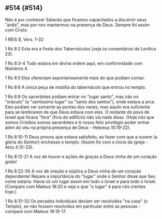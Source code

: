 ## #514 {#514}

Não é por conhecer Satanás que ficamos capacitados a discernir seus &quot;ardis&quot;, mas por nos mantermos na presença de Deus. Sempre foi assim com Cristo.

1 REIS 8, Vers. 1-32

1 Rs 8:2 Esta era a Festa dos Tabernáculos (veja os comentários de Levítico 23).

1 Rs 8:3-4 Tudo estava em divina ordem aqui, em conformidade com Números 4.

1 Rs 8:5 Eles ofereciam expontaneamente mais do que podiam contar.

1 Rs 8:6 A única peça de mobília do tabernáculo que entrou no templo.

1 Rs 8:8 Os sacerdotes podiam entrar no &quot;lugar santo&quot;, mas não no &quot;oráculo&quot; (o &quot;santíssimo lugar&quot; ou &quot;santo dos santos&quot;), onde estava a arca. Eles podiam ver somente as pontas dos varais, mas aquilo era suficiente para se lembrarem de que Deus estava com eles. O restante do povo de Israel que ficava &quot;fora&quot; (fora do edifício) não via nada disso. (Hoje nós que somos Cristãos somos sacerdotes e é nosso feliz privilégio poder entrar além do véu na própria presença de Deus - Hebreus 10:19-22).

1 Rs 8:10-11 Deus provou que estava satisfeito, ao fazer com que a nuvem (a glória do Senhor) enchesse o templo. (Assim foi com o início da igreja - Atos 4:31-33).

1 Rs 8:12-21 A voz de louvor e ações de graças a Deus vinha de um coração grato!

1 Rs 8:22-30 A voz de oração e súplica a Deus vinha de um coração dependente! Repare a importância do &quot;lugar&quot; onde o Senhor disse que Seu nome estaria. Havia só um lugar assim em todo o Israel e para todo o Israel. (Compare com Mateus 18:20 e veja o que &quot;o lugar&quot; é para nós crentes hoje.)

1 Rs 8:31-32 Os pecados individuais deviam ser resolvidos &quot;na casa&quot; (o Templo), se não fossem resolvidos em particular entre as pessoas - compare com Mateus 18:15-17.